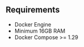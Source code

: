 <h2>Requirements</h2>
<ul>
    <li>Docker Engine</li>
    <li>Minimum 16GB RAM</li>
    <li>Docker Compose >= 1.29</li>
</ul>